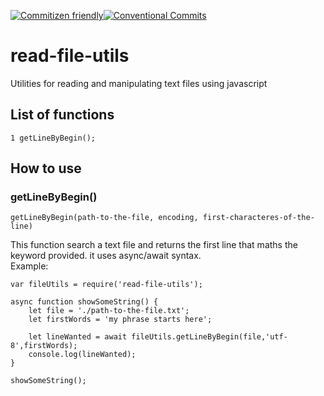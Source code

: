 [![Commitizen friendly](https://img.shields.io/badge/commitizen-friendly-brightgreen.svg)](http://commitizen.github.io/cz-cli/)[![Conventional Commits](https://img.shields.io/badge/Conventional%20Commits-1.0.0-yellow.svg)](https://conventionalcommits.org)

# read-file-utils

Utilities for reading and manipulating text files using javascript

## List of functions
```
1 getLineByBegin();
```

## How to use

### getLineByBegin()
```
getLineByBegin(path-to-the-file, encoding, first-characteres-of-the-line)
```

This function search a text file and returns the first line that maths the keyword provided. it uses async/await syntax.  
Example:
```
var fileUtils = require('read-file-utils');

async function showSomeString() {
    let file = './path-to-the-file.txt';
    let firstWords = 'my phrase starts here';

    let lineWanted = await fileUtils.getLineByBegin(file,'utf-8',firstWords);
    console.log(lineWanted);
}

showSomeString();
```
